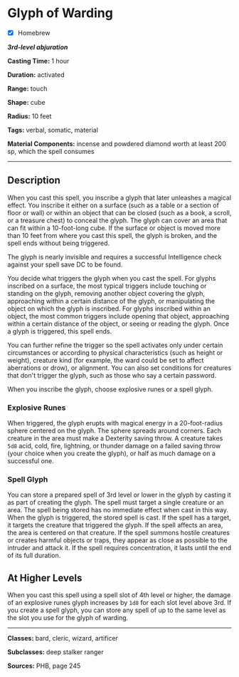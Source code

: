 # Glyph of Warding

- [x] Homebrew

***3rd-level abjuration***

**Casting Time:** 1 hour

**Duration:** activated

**Range:** touch

**Shape:** cube

**Radius:** 10 feet

**Tags:** verbal, somatic, material

**Material Components:** incense and powdered diamond worth at least 200 sp, which the spell consumes

---

## Description
When you cast this spell, you inscribe a glyph that later unleashes a magical effect.
You inscribe it either on a surface (such as a table or a section of floor or wall) or within an object that can be closed (such as a book, a scroll, or a treasure chest) to conceal the glyph.
The glyph can cover an area that can fit within a 10-foot-long cube.
If the surface or object is moved more than 10 feet from where you cast this spell, the glyph is broken, and the spell ends without being triggered.

The glyph is nearly invisible and requires a successful Intelligence check against your spell save DC to be found.

You decide what triggers the glyph when you cast the spell.
For glyphs inscribed on a surface, the most typical triggers include touching or standing on the glyph, removing another object covering the glyph, approaching within a certain distance of the glyph, or manipulating the object on which the glyph is inscribed.
For glyphs inscribed within an object, the most common triggers include opening that object, approaching within a certain distance of the object, or seeing or reading the glyph.
Once a glyph is triggered, this spell ends.

You can further refine the trigger so the spell activates only under certain circumstances or according to physical characteristics (such as height or weight), creature kind (for example, the ward could be set to affect aberrations or drow), or alignment.
You can also set conditions for creatures that don't trigger the glyph, such as those who say a certain password.

When you inscribe the glyph, choose explosive runes or a spell glyph.

### Explosive Runes
When triggered, the glyph erupts with magical energy in a 20-foot-radius sphere centered on the glyph.
The sphere spreads around corners.
Each creature in the area must make a Dexterity saving throw.
A creature takes `5d8` acid, cold, fire, lightning, or thunder damage on a failed saving throw (your choice when you create the glyph), or half as much damage on a successful one.

### Spell Glyph
You can store a prepared spell of 3rd level or lower in the glyph by casting it as part of creating the glyph.
The spell must target a single creature or an area.
The spell being stored has no immediate effect when cast in this way.
When the glyph is triggered, the stored spell is cast.
If the spell has a target, it targets the creature that triggered the glyph.
If the spell affects an area, the area is centered on that creature.
If the spell summons hostile creatures or creates harmful objects or traps, they appear as close as possible to the intruder and attack it.
If the spell requires concentration, it lasts until the end of its full duration.

## At Higher Levels
When you cast this spell using a spell slot of 4th level or higher, the damage of an explosive runes glyph increases by `1d8` for each slot level above 3rd.
If you create a spell glyph, you can store any spell of up to the same level as the slot you use for the glyph of warding.

---

**Classes:** bard, cleric, wizard, artificer

**Subclasses:** deep stalker ranger

**Sources:** PHB, page 245
